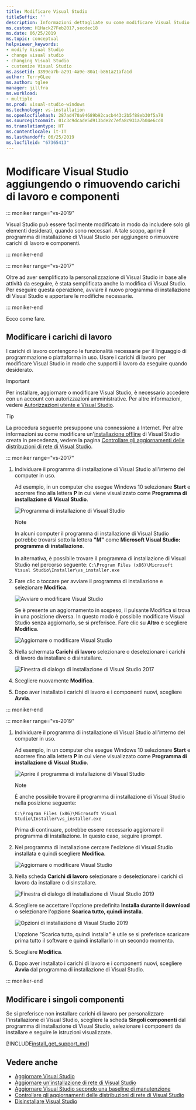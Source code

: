```yaml
---
title: Modificare Visual Studio
titleSuffix: ''
description: Informazioni dettagliate su come modificare Visual Studio.
ms.custom: H1Hack27Feb2017,seodec18
ms.date: 06/25/2019
ms.topic: conceptual
helpviewer_keywords:
- modify Visual Studio
- change visual studio
- changing Visual Studio
- customize Visual Studio
ms.assetid: 3399ea7b-a291-4a9e-80a1-b861a21afa1d
author: TerryGLee
ms.author: tglee
manager: jillfra
ms.workload:
- multiple
ms.prod: visual-studio-windows
ms.technology: vs-installation
ms.openlocfilehash: 287ad470a94689b92cacb443c2b5f88eb30f5a70
ms.sourcegitcommit: 01c3c9dcade5d913bde2c7efa8c931a7b04e6cd0
ms.translationtype: HT
ms.contentlocale: it-IT
ms.lasthandoff: 06/25/2019
ms.locfileid: "67365413"
---
```

# <a name="modify-visual-studio-by-adding-or-removing-workloads-and-components"></a>Modificare Visual Studio aggiungendo o rimuovendo carichi di lavoro e componenti

::: moniker range="vs-2019"

Visual Studio può essere facilmente modificato in modo da includere solo gli elementi desiderati, quando sono necessari. A tale scopo, aprire il programma di installazione di Visual Studio per aggiungere o rimuovere carichi di lavoro e componenti.

::: moniker-end

::: moniker range="vs-2017"

Oltre ad aver semplificato la personalizzazione di Visual Studio in base alle attività da eseguire, è stata semplificata anche la modifica di Visual Studio. Per eseguire questa operazione, avviare il nuovo programma di installazione di Visual Studio e apportare le modifiche necessarie.

::: moniker-end

Ecco come fare.

## <a name="modify-workloads"></a>Modificare i carichi di lavoro

 I carichi di lavoro contengono le funzionalità necessarie per il linguaggio di programmazione o piattaforma in uso. Usare i carichi di lavoro per modificare Visual Studio in modo che supporti il lavoro da eseguire quando desiderato.

>[!IMPORTANT]
>Per installare, aggiornare o modificare Visual Studio, è necessario accedere con un account con autorizzazioni amministrative. Per altre informazioni, vedere [Autorizzazioni utente e Visual Studio](../ide/user-permissions-and-visual-studio.md).

>[!TIP]
> La procedura seguente presuppone una connessione a Internet. Per altre informazioni su come modificare un'[installazione offline](create-an-offline-installation-of-visual-studio.md) di Visual Studio creata in precedenza, vedere la pagina [Controllare gli aggiornamenti delle distribuzioni di rete di Visual Studio](controlling-updates-to-visual-studio-deployments.md).

::: moniker range="vs-2017"

1. Individuare il programma di installazione di Visual Studio all'interno del computer in uso.

     Ad esempio, in un computer che esegue Windows 10 selezionare **Start** e scorrere fino alla lettera **P** in cui viene visualizzato come **Programma di installazione di Visual Studio**.

     ![Programma di installazione di Visual Studio](media/vs2017-locate-the-visual-studio-installer.PNG "Individuare il programma di installazione di Microsoft Visual Studio")

     >[!NOTE]
     >In alcuni computer il programma di installazione di Visual Studio potrebbe trovarsi sotto la lettera **"M"** come **Microsoft Visual Studio: programma di installazione**.<br/><br/> In alternativa, è possibile trovare il programma di installazione di Visual Studio nel percorso seguente: `C:\Program Files (x86)\Microsoft Visual Studio\Installer\vs_installer.exe`

1. Fare clic o toccare per avviare il programma di installazione e selezionare **Modifica**.

     ![Avviare o modificare Visual Studio](media/modify-visual-studio.png "Modificare Visual Studio 2017")

     Se è presente un aggiornamento in sospeso, il pulsante Modifica si trova in una posizione diversa. In questo modo è possibile modificare Visual Studio senza aggiornarlo, se si preferisce. Fare clic su **Altro** e scegliere **Modifica**.

     ![Aggiornare o modificare Visual Studio](media/modify-or-update-visual-studio.png "Aggiornare o modificare Visual Studio 2017")

1. Nella schermata **Carichi di lavoro** selezionare o deselezionare i carichi di lavoro da installare o disinstallare.

    ![Finestra di dialogo di installazione di Visual Studio 2017](media/vs2017-modify-workloads.PNG "Scegliere un carico di lavoro in Visual Studio 2017")

1. Scegliere nuovamente **Modifica**.

1. Dopo aver installato i carichi di lavoro e i componenti nuovi, scegliere **Avvia**.

::: moniker-end

::: moniker range="vs-2019"

1. Individuare il programma di installazione di Visual Studio all'interno del computer in uso.

     Ad esempio, in un computer che esegue Windows 10 selezionare **Start** e scorrere fino alla lettera **P** in cui viene visualizzato come **Programma di installazione di Visual Studio**.

     ![Aprire il programma di installazione di Visual Studio](media/vs2019-visual-studio-installer.png "Aprire il programma di installazione di Visual Studio")

     > [!NOTE]
     > È anche possibile trovare il programma di installazione di Visual Studio nella posizione seguente:
     >
     > `C:\Program Files (x86)\Microsoft Visual Studio\Installer\vs_installer.exe`

    Prima di continuare, potrebbe essere necessario aggiornare il programma di installazione. In questo caso, seguire i prompt.

1. Nel programma di installazione cercare l'edizione di Visual Studio installata e quindi scegliere **Modifica**.

     ![Aggiornare o modificare Visual Studio](media/vs-2019/vs-installer-modify.png "Aggiornare o modificare Visual Studio 2017")

1. Nella scheda **Carichi di lavoro** selezionare o deselezionare i carichi di lavoro da installare o disinstallare.

    ![Finestra di dialogo di installazione di Visual Studio 2019](media/vs-2019/vs-installer-modify-workloads.png "Scegliere un carico di lavoro in Visual Studio 2019")

1. Scegliere se accettare l'opzione predefinita **Installa durante il download** o selezionare l'opzione **Scarica tutto, quindi installa**.

    ![Opzioni di installazione di Visual Studio 2019](media/vs-2019/vs-installer-choose-install-or-download.png "Scegliere se eseguire l'installazione durante il download o se eseguire prima il download e quindi l'installazione")

    L'opzione "Scarica tutto, quindi installa" è utile se si preferisce scaricare prima tutto il software e quindi installarlo in un secondo momento.

1. Scegliere **Modifica**.

1. Dopo aver installato i carichi di lavoro e i componenti nuovi, scegliere **Avvia** dal programma di installazione di Visual Studio.

::: moniker-end

## <a name="modify-individual-components"></a>Modificare i singoli componenti

Se si preferisce non installare carichi di lavoro per personalizzare l'installazione di Visual Studio, scegliere la scheda **Singoli componenti** dal programma di installazione di Visual Studio, selezionare i componenti da installare e seguire le istruzioni visualizzate.

[!INCLUDE[install_get_support_md](includes/install_get_support_md.md)]

## <a name="see-also"></a>Vedere anche

* [Aggiornare Visual Studio](update-visual-studio.md)
* [Aggiornare un'installazione di rete di Visual Studio](update-a-network-installation-of-visual-studio.md)
* [Aggiornare Visual Studio secondo una baseline di manutenzione](update-servicing-baseline.md)
* [Controllare gli aggiornamenti delle distribuzioni di rete di Visual Studio](controlling-updates-to-visual-studio-deployments.md)
* [Disinstallare Visual Studio](uninstall-visual-studio.md)
